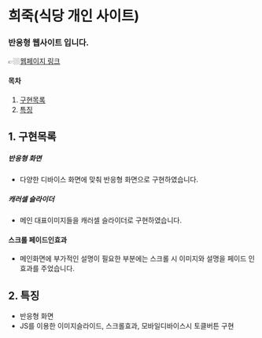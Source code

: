 # 희죽(식당 개인 사이트)

### 반응형 웹사이트 입니다.
👉🏼[웹페이지 링크](https://wlals2997.github.io/HEEJUK/)

#### 목차
1. [구현목록](#1-%EA%B5%AC%ED%98%84%EB%AA%A9%EB%A1%9D)
2. [특징](#2-%ED%8A%B9%EC%A7%95)



## 1. 구현목록
##### 반응형 화면
* 다양한 디바이스 화면에 맞춰 반응형 화면으로 구현하였습니다. 

##### 캐러셀 슬라이더
- 메인 대표이미지들을 캐러셀 슬라이더로 구현하였습니다. 

#### 스크롤 페이드인효과
- 메인화면에 부가적인 설명이 필요한 부분에는 스크롤 시 이미지와 설명을 페이드 인 효과를 주었습니다.

## 2. 특징
- 반응형 화면
- JS를 이용한 이미지슬라이드, 스크롤효과, 모바일디바이스시 토클버튼 구현


